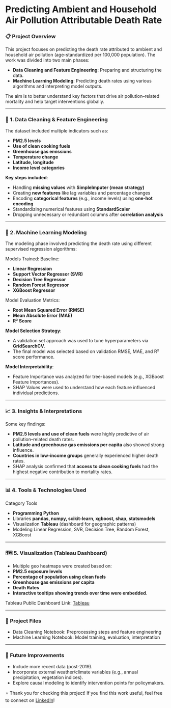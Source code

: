 # Predicting Ambient and Household Air Pollution Attributable Death Rate

### 📋 Project Overview
This project focuses on predicting the death rate attributed to ambient and household air pollution (age-standardized per 100,000 population).
The work was divided into two main phases:

 - **Data Cleaning and Feature Engineering**: Preparing and structuring the data.
 - **Machine Learning Modeling**: Predicting death rates using various algorithms and interpreting model outputs.

The aim is to better understand key factors that drive air pollution–related mortality and help target interventions globally.

---

### 🧹 1. Data Cleaning & Feature Engineering
The dataset included multiple indicators such as:

- **PM2.5 levels**
- **Use of clean cooking fuels**
- **Greenhouse gas emissions**
- **Temperature change**
- **Latitude, longitude**
- **Income level categories**

**Key steps included**:

- Handling **missing values** with **SimpleImputer (mean strategy)**
- Creating **new features** like lag variables and percentage changes
- Encoding **categorical features** (e.g., income levels) using **one-hot encoding**
- Standardizing numerical features using **StandardScaler**
- Dropping unnecessary or redundant columns after **correlation analysis**

---

### 🤖 2. Machine Learning Modeling
The modeling phase involved predicting the death rate using different supervised regression algorithms:

Models Trained:
Baseline: 
- **Linear Regression**
- **Support Vector Regressor (SVR)**
- **Decision Tree Regressor**
- **Random Forest Regressor**
- **XGBoost Regressor**

Model Evaluation Metrics:
- **Root Mean Squared Error (RMSE)**
- **Mean Absolute Error (MAE)**
- **R² Score**

**Model Selection Strategy**:

- A validation set approach was used to tune hyperparameters via **GridSearchCV**.
- The final model was selected based on validation RMSE, MAE, and R² score performance.

**Model Interpretability**:
- Feature Importance was analyzed for tree-based models (e.g., XGBoost Feature Importances).
- SHAP Values were used to understand how each feature influenced individual predictions.

---

### 📈 3. Insights & Interpretations
Some key findings:

- **PM2.5 levels and use of clean fuels** were highly predictive of air pollution–related death rates.
- **Latitude and greenhouse gas emissions per capita** also showed strong influence.
- **Countries in low-income groups** generally experienced higher death rates.
- SHAP analysis confirmed that **access to clean cooking fuels** had the highest negative contribution to mortality rates.

---

### 📊 4. Tools & Technologies Used

Category	Tools
- **Programming	Python**
- Libraries	**pandas, numpy, scikit-learn, xgboost, shap, statsmodels**
- Visualization	**Tableau** (dashboard for geographic patterns)
- Modeling	Linear Regression, SVR, Decision Tree, Random Forest, XGBoost

---

### 🗺️ 5. Visualization (Tableau Dashboard)
- Multiple geo heatmaps were created based on:
 - **PM2.5 exposure levels**
 - **Percentage of population using clean fuels**
 - **Greenhouse gas emissions per capita**
 - **Death Rates**
- **Interactive tooltips showing trends over time were embedded**.

Tableau Public Dashboard Link: [Tableau](https://public.tableau.com/views/GlobalAirQualityTrendsandAssociatedMortality/OVERVIEW?:language=en-US&:sid=&:redirect=auth&:display_count=n&:origin=viz_share_link)

---

### 📂 Project Files
- Data Cleaning Notebook: Preprocessing steps and feature engineering
- Machine Learning Notebook: Model training, evaluation, interpretation

---

### 🚀 Future Improvements
- Include more recent data (post-2019).
- Incorporate external weather/climate variables (e.g., annual precipitation, vegetation indices).
- Explore causal modeling to identify intervention points for policymakers.

⭐ Thank you for checking this project!
If you find this work useful, feel free to connect on [LinkedIn](https://www.linkedin.com/in/clement-appeadu-9b6a2b148)!
